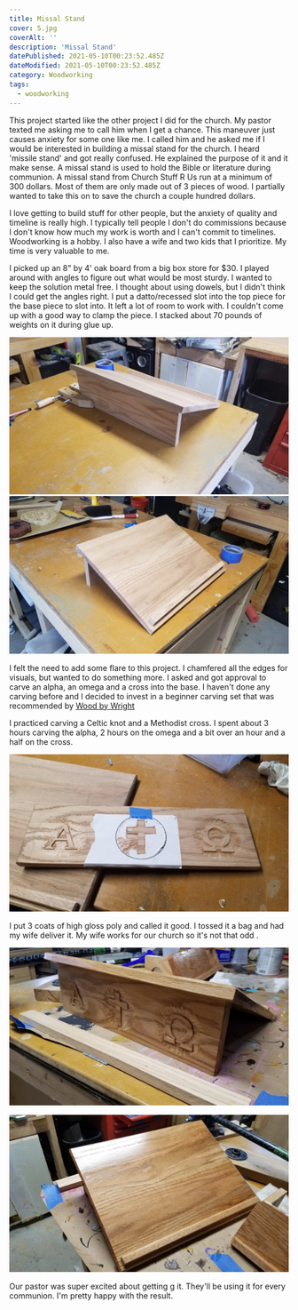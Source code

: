 ```yaml
---
title: Missal Stand
cover: 5.jpg
coverAlt: ''
description: 'Missal Stand'
datePublished: 2021-05-10T00:23:52.485Z
dateModified: 2021-05-10T00:23:52.485Z
category: Woodworking
tags:
  - woodworking
---
```


This project started like the other project I did for the church. My pastor texted me asking me to call him when I get a chance. This maneuver just causes anxiety for some one like me. I called him and he asked me if I would be interested in building a missal stand for the church. I heard 'missile stand' and got really confused. He explained the purpose of it and it make sense. A missal stand is used to hold the Bible or literature during communion. A missal stand from Church Stuff R Us run at a minimum of 300 dollars. Most of them are only made out of 3 pieces of wood. I partially wanted to take this on to save the church a couple hundred dollars.

I love getting to build stuff for other people, but the anxiety of quality and timeline is really high. I typically tell people I don't do commissions because I don't know how much my work is worth and I can't commit to timelines. Woodworking is a hobby. I also have a wife and two kids that I prioritize. My time is very valuable to me.

I picked up an 8" by 4' oak board from a big box store for \$30. I played around with angles to figure out what would be most sturdy. I wanted to keep the solution metal free. I thought about using dowels, but I didn't think I could get the angles right. I put a datto/recessed slot into the top piece for the base piece to slot into. It left a lot of room to work with. I couldn't come up with a good way to clamp the piece. I stacked about 70 pounds of weights on it during glue up.

![Front Dry Assembly](images/2.jpg)
![Back Dry Assembly](images/1.jpg)

I felt the need to add some flare to this project. I chamfered all the edges for visuals, but wanted to do something more. I asked and got approval to carve an alpha, an omega and a cross into the base. I haven't done any carving before and I decided to invest in a beginner carving set that was recommended by [Wood by Wright](https://www.woodbywright.com/)

I practiced carving a Celtic knot and a Methodist cross. I spent about 3 hours carving the alpha, 2 hours on the omega and a bit over an hour and a half on the cross.

![Carving template](images/3.jpg)

I put 3 coats of high gloss poly and called it good. I tossed it a bag and had my wife deliver it. My wife works for our church so it's not that odd .

![Final Front](images/5.jpg)

![Final Back](images/6.jpg)

Our pastor was super excited about getting g it. They'll be using it for every communion. I'm pretty happy with the result.
